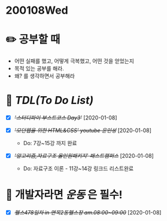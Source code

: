 # 200108Wed

# :pencil2: 공부할 때

- 어떤 실패를 했고, 어떻게 극복했고, 어떤 것을 얻었는지
- 목적 있는 공부를 해라.
- 왜? 를 생각하면서 공부해라

<!-- # 🌞 오늘의 _명언_ -->

<!-- # 📅 _어제_ 한 일 -->

# :memo: _TDL(To Do List)_

<!-- ❌🔺❎🔼 -->

<!-- **G**:Goal(목표)<br> -->
<!-- **D**:Do(했음) -->

- [x] ~~_'스터디파이 부스트코스 Day3'_~~ [2020-01-08]

- [x] ~~_*'모던웹을 위한 HTML&CSS' youtube 윤인성*_~~ [2020-01-08]

  - Do: 7강~15강 까지 완료

- [x] ~~_*'알고리즘,자료구조 올인원패키지' 패스트캠퍼스*_~~ [2020-01-08]
  - Do: 자료구조 이론 - 11강~14강 링크드 리스트완료

<!-- # 📚 _TIL(Today I Learned)_ -->

<!-- # 📖 _독서_ 마라톤 -->

# 💪 개발자라면 _운동_ 은 필수!

- [x] ~~_*헬스478일차 in 면목2동헬스장 am.08:00~09:00*_~~ [2020-01-08]

<!-- # :newspaper: 오늘 읽은 _it 개발, 기술 관련 기사, 블로그_ -->

<!-- # :disappointed: 오늘 _아쉬웠던 점_.. -->

<!-- # 📅 _내일_ 할 일 -->

  <!-- # 🛌 오늘 하루 _마무리_ 하며.. -->

